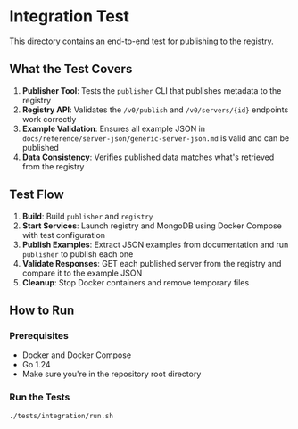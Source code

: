 # Integration Test

This directory contains an end-to-end test for publishing to the registry.

## What the Test Covers

1. **Publisher Tool**: Tests the `publisher` CLI that publishes metadata to the registry
2. **Registry API**: Validates the `/v0/publish` and `/v0/servers/{id}` endpoints work correctly
3. **Example Validation**: Ensures all example JSON in `docs/reference/server-json/generic-server-json.md` is valid and can be published
4. **Data Consistency**: Verifies published data matches what's retrieved from the registry

## Test Flow

1. **Build**: Build `publisher` and `registry`
2. **Start Services**: Launch registry and MongoDB using Docker Compose with test configuration
3. **Publish Examples**: Extract JSON examples from documentation and run `publisher` to publish each one
4. **Validate Responses**: GET each published server from the registry and compare it to the example JSON
5. **Cleanup**: Stop Docker containers and remove temporary files

## How to Run

### Prerequisites

- Docker and Docker Compose
- Go 1.24
- Make sure you're in the repository root directory

### Run the Tests

```sh
./tests/integration/run.sh
```
